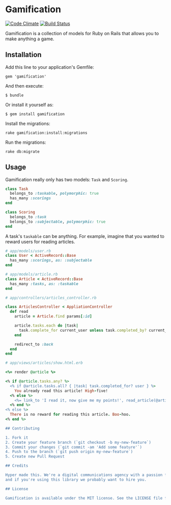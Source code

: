 # Gamification

[![Code Climate](https://codeclimate.com/github/hyperoslo/gamification.png)](https://codeclimate.com/github/hyperoslo/gamification)
[![Build Status](https://travis-ci.org/hyperoslo/gamification.png)](https://travis-ci.org/hyperoslo/gamification)

Gamification is a collection of models for Ruby on Rails that allows you to make anything a game.

## Installation

Add this line to your application's Gemfile:

    gem 'gamification'

And then execute:

    $ bundle

Or install it yourself as:

    $ gem install gamification

Install the migrations:

    rake gamification:install:migrations
    
Run the migrations:

    rake db:migrate

## Usage

Gamification really only has two models: `Task` and `Scoring`.

```ruby
class Task
  belongs_to :taskable, polymorphic: true
  has_many :scorings
end

class Scoring
  belongs_to :task
  belongs_to :subjectable, polymorphic: true
end
```

A task's `taskable` can be anything. For example, imagine that you wanted to reward users for reading
articles.

```ruby
# app/models/user.rb
class User < ActiveRecord::Base
  has_many :scorings, as: :subjectable
end

# app/models/article.rb
class Article < ActiveRecord::Base
  has_many :tasks, as: :taskable
end

# app/controllers/articles_controller.rb

class ArticlesController < AppliationController
  def read
    article = Article.find params[:id]

    article.tasks.each do |task|
      task.complete_for current_user unless task.completed_by? current_user
    end

    redirect_to :back
  end
end

# app/views/articles/show.html.erb

<%= render @article %>

<% if @article.tasks.any? %>
  <% if @article.tasks.all? { |task| task.completed_for? user } %>
    You already read this article! High-five!
  <% else %>
    <%= link_to 'I read it, now give me my points!', read_article(@article) %>
  <% end %>
<% else %>
  There is no reward for reading this article. Boo-hoo.
<% end %>

## Contributing

1. Fork it
2. Create your feature branch (`git checkout -b my-new-feature`)
3. Commit your changes (`git commit -am 'Add some feature'`)
4. Push to the branch (`git push origin my-new-feature`)
5. Create new Pull Request

## Credits

Hyper made this. We're a digital communications agency with a passion for good code,
and if you're using this library we probably want to hire you.

## License

Gamification is available under the MIT license. See the LICENSE file for more info.

